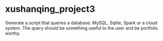 # xushanqing_project3
Generate a script that queries a database: MySQL, Sqlite, Spark or a cloud system. The query should be something useful to the user and be portfolio worthy.
